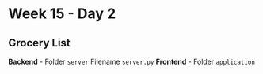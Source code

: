 # Week 15 - Day 2

## Grocery List

**Backend** - Folder `server` Filename `server.py`
**Frontend** - Folder `application`
